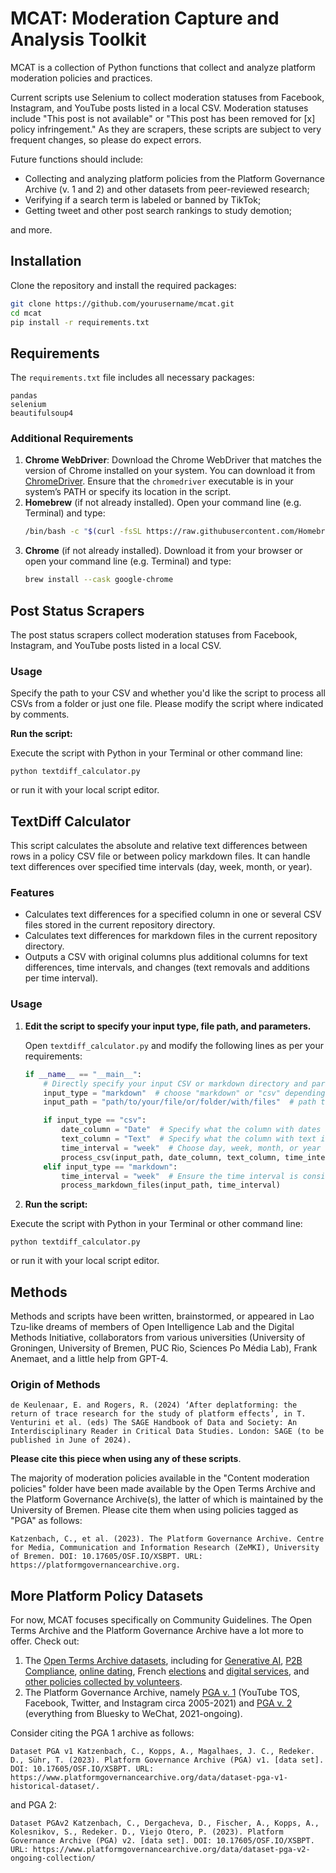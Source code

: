 
# MCAT: Moderation Capture and Analysis Toolkit

MCAT is a collection of Python functions that collect and analyze platform moderation policies and practices.

Current scripts use Selenium to collect moderation statuses from Facebook, Instagram, and YouTube posts listed in a local CSV. Moderation statuses include "This post is not available" or "This post has been removed for [x] policy infringement." As they are scrapers, these scripts are subject to very frequent changes, so please do expect errors.

Future functions should include:
- Collecting and analyzing platform policies from the Platform Governance Archive (v. 1 and 2) and other datasets from peer-reviewed research;
- Verifying if a search term is labeled or banned by TikTok;
- Getting tweet and other post search rankings to study demotion;

and more.

## Installation

Clone the repository and install the required packages:

```bash
git clone https://github.com/yourusername/mcat.git
cd mcat
pip install -r requirements.txt
```

## Requirements

The `requirements.txt` file includes all necessary packages:

```
pandas
selenium
beautifulsoup4
```

### Additional Requirements

1. **Chrome WebDriver**: Download the Chrome WebDriver that matches the version of Chrome installed on your system. You can download it from [ChromeDriver](https://sites.google.com/a/chromium.org/chromedriver/downloads). Ensure that the `chromedriver` executable is in your system’s PATH or specify its location in the script.
2. **Homebrew** (if not already installed). Open your command line (e.g. Terminal) and type:
   ```bash
   /bin/bash -c "$(curl -fsSL https://raw.githubusercontent.com/Homebrew/install/HEAD/install.sh)"
   ```      
3. **Chrome** (if not already installed). Download it from your browser or open your command line (e.g. Terminal) and type:
   ```bash
   brew install --cask google-chrome
   ```

## Post Status Scrapers

The post status scrapers collect moderation statuses from Facebook, Instagram, and YouTube posts listed in a local CSV. 

### Usage

Specify the path to your CSV and whether you'd like the script to process all CSVs from a folder or just one file. Please modify the script where indicated by comments.

**Run the script:**

Execute the script with Python in your Terminal or other command line:

```
python textdiff_calculator.py
```
    
or run it with your local script editor. 

## TextDiff Calculator

This script calculates the absolute and relative text differences between rows in a policy CSV file or between policy markdown files. It can handle text differences over specified time intervals (day, week, month, or year).

### Features

- Calculates text differences for a specified column in one or several CSV files stored in the current repository directory.
- Calculates text differences for markdown files in the current repository directory.
- Outputs a CSV with original columns plus additional columns for text differences, time intervals, and changes (text removals and additions per time interval).

### Usage

1. **Edit the script to specify your input type, file path, and parameters.**

    Open `textdiff_calculator.py` and modify the following lines as per your requirements:

    ```python
    if __name__ == "__main__":
        # Directly specify your input CSV or markdown directory and parameters here
        input_type = "markdown"  # choose "markdown" or "csv" depending on what kind of policy files you want to process
        input_path = "path/to/your/file/or/folder/with/files"  # path to your CSV file or Markdown format directory

        if input_type == "csv":
            date_column = "Date"  # Specify what the column with dates is called
            text_column = "Text"  # Specify what the column with text is called
            time_interval = "week"  # Choose day, week, month, or year for text differences
            process_csv(input_path, date_column, text_column, time_interval)
        elif input_type == "markdown":
            time_interval = "week"  # Ensure the time interval is consistent
            process_markdown_files(input_path, time_interval)
    ```

2. **Run the script:**

Execute the script with Python in your Terminal or other command line:

```
python textdiff_calculator.py
```
    
or run it with your local script editor. 

## Methods

Methods and scripts have been written, brainstormed, or appeared in Lao Tzu-like dreams of members of Open Intelligence Lab and the Digital Methods Initiative, collaborators from various universities (University of Groningen, University of Bremen, PUC Rio, Sciences Po Média Lab), Frank Anemaet, and a little help from GPT-4.

### Origin of Methods

```
de Keulenaar, E. and Rogers, R. (2024) ‘After deplatforming: the return of trace research for the study of platform effects’, in T. Venturini et al. (eds) The SAGE Handbook of Data and Society: An Interdisciplinary Reader in Critical Data Studies. London: SAGE (to be published in June of 2024).
```

**Please cite this piece when using any of these scripts**.

The majority of moderation policies available in the "Content moderation policies" folder have been made available by the Open Terms Archive and the Platform Governance Archive(s), the latter of which is maintained by the University of Bremen. Please cite them when using policies tagged as "PGA" as follows:

```
Katzenbach, C., et al. (2023). The Platform Governance Archive. Centre for Media, Communication and Information Research (ZeMKI), University of Bremen. DOI: 10.17605/OSF.IO/XSBPT. URL: https://platformgovernancearchive.org.
```

## More Platform Policy Datasets

For now, MCAT focuses specifically on Community Guidelines. The Open Terms Archive and the Platform Governance Archive have a lot more to offer. Check out:

 1. The [Open Terms Archive datasets](https://opentermsarchive.org/en/datasets/), including for [Generative AI](https://github.com/openTermsArchive/GenAI-versions/releases/tag/dataset-GenAI-2024-05-27), [P2B Compliance](https://github.com/openTermsArchive/p2b-compliance-versions/releases/tag/dataset-p2b-compliance-2024-05-27), [online dating](https://github.com/openTermsArchive/dating-versions/releases/tag/dataset-dating-2024-05-27), French [elections](https://github.com/openTermsArchive/france-elections-versions/releases/tag/dataset-2022-09-28) and [digital services](https://github.com/openTermsArchive/france-versions/releases/tag/dataset-france-2024-05-27), and [other policies collected by volunteers](https://github.com/openTermsArchive/contrib-versions/releases/tag/dataset-contrib-2024-05-27).
 2. The Platform Governance Archive, namely [PGA v. 1](https://github.com/PlatformGovernanceArchive/pga-corpus/releases) (YouTube TOS, Facebook, Twitter, and Instagram circa 2005-2021) and [PGA v. 2](https://github.com/OpenTermsArchive/pga-versions) (everything from Bluesky to WeChat, 2021-ongoing).

Consider citing the PGA 1 archive as follows:
```
Dataset PGA v1 Katzenbach, C., Kopps, A., Magalhaes, J. C., Redeker.  D., Sühr, T. (2023). Platform Governance Archive (PGA) v1. [data set]. DOI: 10.17605/OSF.IO/XSBPT. URL: https://www.platformgovernancearchive.org/data/dataset-pga-v1-historical-dataset/.
```

and PGA 2:
```
Dataset PGAv2 Katzenbach, C., Dergacheva, D., Fischer, A., Kopps, A., Kolesnikov, S., Redeker. D., Viejo Otero, P. (2023). Platform Governance Archive (PGA) v2. [data set]. DOI: 10.17605/OSF.IO/XSBPT. URL: https://www.platformgovernancearchive.org/data/dataset-pga-v2-ongoing-collection/
```
